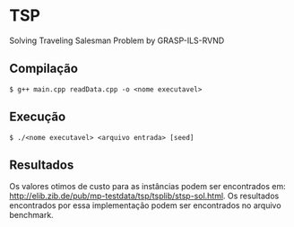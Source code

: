 # TSP
Solving Traveling Salesman Problem by GRASP-ILS-RVND

## Compilação
```
$ g++ main.cpp readData.cpp -o <nome executavel>
```

## Execução
```
$ ./<nome executavel> <arquivo entrada> [seed]
```

## Resultados
Os valores otimos de custo para as instâncias podem ser encontrados em:  http://elib.zib.de/pub/mp-testdata/tsp/tsplib/stsp-sol.html.
Os resultados encontrados por essa implementação podem ser encontrados no arquivo benchmark.
